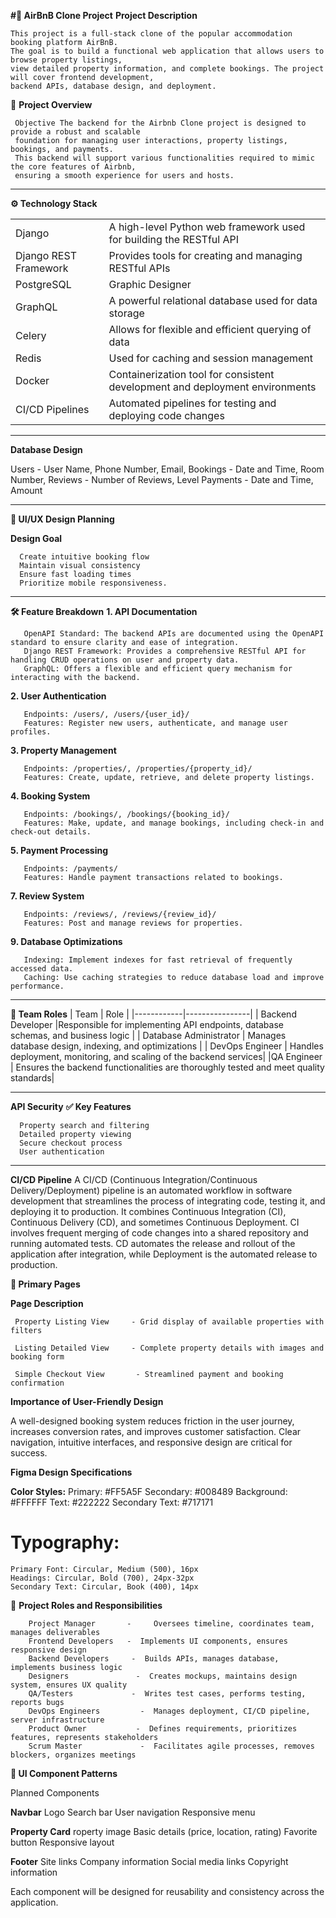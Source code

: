 **#🏡 AirBnB Clone Project**
  **Project Description**
    
    This project is a full-stack clone of the popular accommodation booking platform AirBnB. 
    The goal is to build a functional web application that allows users to browse property listings, 
    view detailed property information, and complete bookings. The project will cover frontend development, 
    backend APIs, database design, and deployment.
    
📌 **Project Overview**

     Objective The backend for the Airbnb Clone project is designed to provide a robust and scalable 
     foundation for managing user interactions, property listings, bookings, and payments. 
     This backend will support various functionalities required to mimic the core features of Airbnb, 
     ensuring a smooth experience for users and hosts.
___________________________________________________________________________________________________________

**⚙️ Technology Stack**

|      |          |
|------------|----------------|
| Django     | A high-level Python web framework used for building the RESTful API      |
| Django REST Framework  | Provides tools for creating and managing RESTful APIs |
|PostgreSQL        | Graphic Designer|
|GraphQL          | A powerful relational database used for data storage|
|Celery       | Allows for flexible and efficient querying of data|
|Redis        | Used for caching and session management|
|Docker         | Containerization tool for consistent development and deployment environments|
|CI/CD Pipelines        | Automated pipelines for testing and deploying code changes|
   
   
___________________________________________________________________________________________________________

**Database Design**

   Users      - User Name, Phone Number, Email, 
   Bookings   - Date and Time, Room Number,
   Reviews    - Number of Reviews, Level
   Payments   - Date and Time, Amount
___________________________________________________________________________________________________________

**🎨 UI/UX Design Planning**

   **Design Goal**
   
      Create intuitive booking flow
      Maintain visual consistency
      Ensure fast loading times
      Prioritize mobile responsiveness.
___________________________________________________________________________________________________________      
**🛠️ Feature Breakdown**
   **1. API Documentation**
   
       OpenAPI Standard: The backend APIs are documented using the OpenAPI standard to ensure clarity and ease of integration.
       Django REST Framework: Provides a comprehensive RESTful API for handling CRUD operations on user and property data.
       GraphQL: Offers a flexible and efficient query mechanism for interacting with the backend.
       
   **2. User Authentication**
   
       Endpoints: /users/, /users/{user_id}/
       Features: Register new users, authenticate, and manage user profiles.
   
   **3. Property Management**
   
       Endpoints: /properties/, /properties/{property_id}/
       Features: Create, update, retrieve, and delete property listings.
   
   **4. Booking System**
   
       Endpoints: /bookings/, /bookings/{booking_id}/
       Features: Make, update, and manage bookings, including check-in and check-out details.
   
   **5. Payment Processing**
   
       Endpoints: /payments/
       Features: Handle payment transactions related to bookings.
   
   **7. Review System**
   
       Endpoints: /reviews/, /reviews/{review_id}/
       Features: Post and manage reviews for properties.
   
   **9. Database Optimizations**
   
       Indexing: Implement indexes for fast retrieval of frequently accessed data.
       Caching: Use caching strategies to reduce database load and improve performance.

___________________________________________________________________________________________________________
**👥 Team Roles**
 |   Team   |     Role     |
|------------|----------------|
| Backend Developer     |Responsible for implementing API endpoints, database schemas, and business logic     |
| Database Administrator | Manages database design, indexing, and optimizations |
| DevOps Engineer        | Handles deployment, monitoring, and scaling of the backend services|
|QA Engineer         | Ensures the backend functionalities are thoroughly tested and meet quality standards|


___________________________________________________________________________________________________________
**API Security**
**✅ Key Features**

      Property search and filtering
      Detailed property viewing
      Secure checkout process
      User authentication

___________________________________________________________________________________________________________
**CI/CD Pipeline**
    A CI/CD (Continuous Integration/Continuous Delivery/Deployment) pipeline is an automated workflow 
    in software development that streamlines the process of integrating code, testing it, 
    and deploying it to production. It combines Continuous Integration (CI), Continuous Delivery (CD), 
    and sometimes Continuous Deployment. CI involves frequent merging of code changes into a shared 
    repository and running automated tests. CD automates the release and rollout of the application 
    after integration, while Deployment is the automated release to production. 

**📄 Primary Pages**

  **Page	                  Description**

     Property Listing View	   - Grid display of available properties with filters
     
     Listing Detailed View	   - Complete property details with images and booking form
     
     Simple Checkout View	    - Streamlined payment and booking confirmation

**Importance of User-Friendly Design**

   A well-designed booking system reduces friction in the user journey, increases conversion rates, 
   and improves customer satisfaction. Clear navigation, intuitive interfaces, and responsive design are critical for success.

**Figma Design Specifications**
   
   **Color Styles:**
       Primary: #FF5A5F
       Secondary: #008489
       Background: #FFFFFF
       Text: #222222
       Secondary Text: #717171

# Typography:
    Primary Font: Circular, Medium (500), 16px
    Headings: Circular, Bold (700), 24px-32px
    Secondary Text: Circular, Book (400), 14px

👥 **Project Roles and Responsibilities**

        Project Manager       - 	Oversees timeline, coordinates team, manages deliverables
        Frontend Developers	  -  Implements UI components, ensures responsive design
        Backend Developers	   -  Builds APIs, manages database, implements business logic
        Designers	            -  Creates mockups, maintains design system, ensures UX quality
        QA/Testers	           -  Writes test cases, performs testing, reports bugs
        DevOps Engineers	     -  Manages deployment, CI/CD pipeline, server infrastructure
        Product Owner	        -  Defines requirements, prioritizes features, represents stakeholders
        Scrum Master	         -  Facilitates agile processes, removes blockers, organizes meetings


**🧱 UI Component Patterns**

   Planned Components
   
   **Navbar**
         Logo
         Search bar
         User navigation
         Responsive menu
         
   **Property Card**
     roperty image
     Basic details (price, location, rating)
     Favorite button
     Responsive layout
   
   **Footer**
         Site links
         Company information
         Social media links
         Copyright information
      
Each component will be designed for reusability and consistency across the application.
